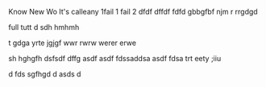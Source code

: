 Know
New
Wo
It's calleany 
1fail 1
 fail 2
dfdf
dffdf
fdfd
gbbgfbf
njm
r
rrgdgd

full
tutt
d
sdh
hmhmh


t
gdga
yrte
jgjgf
wwr 
rwrw
werer
erwe

sh
hghgfh
dsfsdf
dffg
asdf
asdf
fdssaddsa
asdf
fdsa
trt
eety
;iiu

d
fds
sgfhgd
d
asds
d



